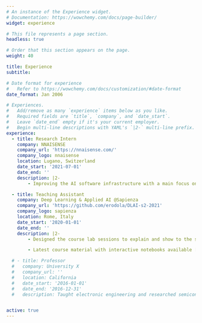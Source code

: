 ```yaml
---
# An instance of the Experience widget.
# Documentation: https://wowchemy.com/docs/page-builder/
widget: experience

# This file represents a page section.
headless: true

# Order that this section appears on the page.
weight: 40

title: Experience
subtitle:

# Date format for experience
#   Refer to https://wowchemy.com/docs/customization/#date-format
date_format: Jan 2006

# Experiences.
#   Add/remove as many `experience` items below as you like.
#   Required fields are `title`, `company`, and `date_start`.
#   Leave `date_end` empty if it's your current employer.
#   Begin multi-line descriptions with YAML's `|2-` multi-line prefix.
experience:
  - title: Research Intern
    company: NNAISENSE
    company_url: 'https://nnaisense.com/'
    company_logo: nnaisense
    location: Lugano, Switzerland
    date_start: '2021-07-01'
    date_end: ''
    description: |2-
        - Improving the AI software infrastructure with a main focus on hyperparameter tuning and its application to client projects.

  - title: Teaching Assistant
    company: Deep Learning & Applied AI @Sapienza
    company_url: 'https://github.com/erodola/DLAI-s2-2021'
    company_logo: sapienza
    location: Rome, Italy
    date_start: '2020-01-01'
    date_end: ''
    description: |2-
        - Designed the course lab sessions to explain and show to the students fundamentals and cutting-edge techniques in many areas of deep learning.

        - Latest course material with interactive notebooks available [here](https://github.com/erodola/DLAI-s2-2021).

  # - title: Professor
  #   company: University X
  #   company_url: ''
  #   location: California
  #   date_start: '2016-01-01'
  #   date_end: '2016-12-31'
  #   description: Taught electronic engineering and researched semiconductor physics.


active: true
---
```

